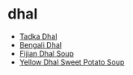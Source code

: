 # dhal

 * [Tadka Dhal](index/t/tadka-dhal.json)
 * [Bengali Dhal](index/b/bengali-dhal.json)
 * [Fijian Dhal Soup](index/f/fijian-dhal-soup.json)
 * [Yellow Dhal   Sweet Potato Soup](index/y/yellow-dhal---sweet-potato-soup.json)
